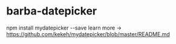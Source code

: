 # barba-datepicker
npm install mydatepicker --save   learn more -> https://github.com/kekeh/mydatepicker/blob/master/README.md
